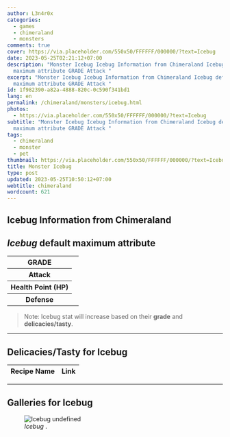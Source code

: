 ```yaml
---
author: L3n4r0x
categories:
  - games
  - chimeraland
  - monsters
comments: true
cover: https://via.placeholder.com/550x50/FFFFFF/000000/?text=Icebug
date: 2023-05-25T02:21:12+07:00
description: "Monster Icebug Icebug Information from Chimeraland Icebug default
  maximum attribute GRADE Attack "
excerpt: "Monster Icebug Icebug Information from Chimeraland Icebug default
  maximum attribute GRADE Attack "
id: 1f982390-a82a-4888-820c-0c590f341bd1
lang: en
permalink: /chimeraland/monsters/icebug.html
photos:
  - https://via.placeholder.com/550x50/FFFFFF/000000/?text=Icebug
subtitle: "Monster Icebug Icebug Information from Chimeraland Icebug default
  maximum attribute GRADE Attack "
tags:
  - chimeraland
  - monster
  - pet
thumbnail: https://via.placeholder.com/550x50/FFFFFF/000000/?text=Icebug
title: Monster Icebug
type: post
updated: 2023-05-25T10:50:12+07:00
webtitle: chimeraland
wordcount: 621
---
```


<link
  rel="stylesheet"
  href="https://rawcdn.githack.com/dimaslanjaka/Web-Manajemen/870a349/css/bootstrap-5-3-0-alpha3-wrapper.css"
/>
<section id="bootstrap-wrapper">
  <div data-bs-theme="dark">
    <h2>Icebug Information from Chimeraland</h2>
    <h2 id="attribute"><i>Icebug</i> default maximum attribute</h2>
    <div class="row">
      <div class="col mb-2">
        <div class="card">
          <div class="card-body">
            <table>
              <tr>
                <th>GRADE</th>
                <td><br /></td>
              </tr>
              <tr>
                <th>Attack</th>
                <td></td>
              </tr>
              <tr>
                <th>Health Point (HP)</th>
                <td></td>
              </tr>
              <tr>
                <th>Defense</th>
                <td></td>
              </tr>
            </table>
          </div>
        </div>
      </div>
    </div>
    <blockquote class="bd-callout bd-callout-warning">
      Note: Icebug stat will increase based on their <b>grade</b> and
      <b>delicacies/tasty</b>.
    </blockquote>
    <hr />
    <h2 id="delicacies">Delicacies/Tasty for Icebug</h2>
    <div class="card">
      <div class="card-body">
        <div class="table-responsive">
          <table class="table table-striped">
            <thead>
              <tr>
                <th>Recipe Name</th>
                <th>Link</th>
              </tr>
            </thead>
            <tbody></tbody>
          </table>
        </div>
      </div>
    </div>
    <hr />
    <div id="gallery">
      <h2>Galleries for Icebug</h2>
      <div class="row">
        <div class="col-lg-6 col-12">
          <figure>
            <img
              src="https://www.webmanajemen.com/undefined"
              alt="Icebug undefined"
            />
            <figcaption style="word-wrap: break-word">
              <i>Icebug</i> .
            </figcaption>
          </figure>
        </div>
      </div>
    </div>
  </div>
</section>